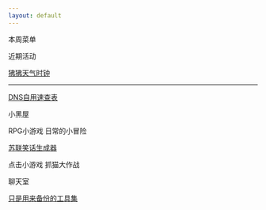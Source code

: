 ```yaml
---
layout: default
---
```


本周菜单

近期活动

[狒狒天气时钟](https://asvel.github.io/ffxiv-weather-bell/)

-----

[DNS自用速查表](./dnslookup/dnslookup.html)

小黑屋

RPG小游戏 日常的小冒险

[苏联笑话生成器](./awsl.html)

点击小游戏 抓猫大作战

聊天室

[只是用来备份的工具集](./toolslist.html)

